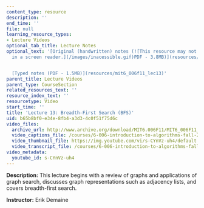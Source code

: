 ```yaml
---
content_type: resource
description: ''
end_time: ''
file: null
learning_resource_types:
- Lecture Videos
optional_tab_title: Lecture Notes
optional_text: '[Original (handwritten) notes (![This resource may not render correctly
  in a screen reader.](/images/inacessible.gif)PDF - 3.8MB)](resources/mit6_006f11_lec13_orig)


  [Typed notes (PDF - 1.5MB)](resources/mit6_006f11_lec13)'
parent_title: Lecture Videos
parent_type: CourseSection
related_resources_text: ''
resource_index_text: ''
resourcetype: Video
start_time: ''
title: 'Lecture 13: Breadth-First Search (BFS)'
uid: b65b8bf0-e34e-8fb4-a3d3-4c0f51f75d6c
video_files:
  archive_url: http://www.archive.org/download/MIT6.006F11/MIT6_006F11_lec13_300k.mp4
  video_captions_file: /courses/6-006-introduction-to-algorithms-fall-2011/1d2fc994429153ec89f4bd0c3c88565b_s-CYnVz-uh4.vtt
  video_thumbnail_file: https://img.youtube.com/vi/s-CYnVz-uh4/default.jpg
  video_transcript_file: /courses/6-006-introduction-to-algorithms-fall-2011/e8b259b758c98d918d9e86aaecf368f8_s-CYnVz-uh4.pdf
video_metadata:
  youtube_id: s-CYnVz-uh4
---
```


**Description:** This lecture begins with a review of graphs and applications of graph search, discusses graph representations such as adjacency lists, and covers breadth-first search.

**Instructor:** Erik Demaine